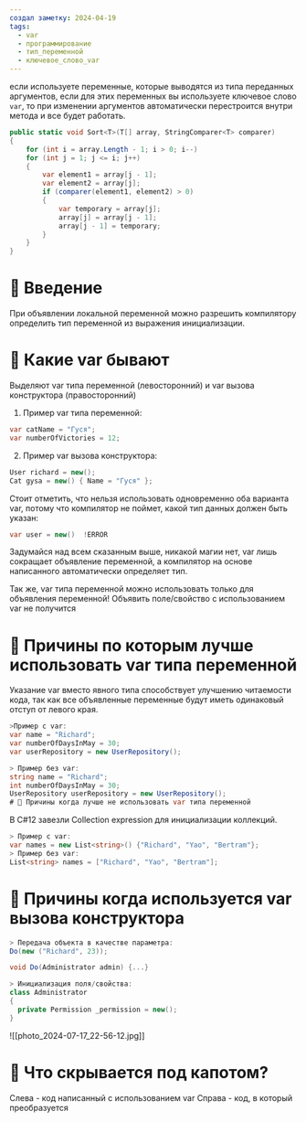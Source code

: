```yaml
---
создал заметку: 2024-04-19
tags:
  - var
  - программирование
  - тип_переменной
  - ключевое_слово_var
---
```

если используете переменные, которые выводятся из типа переданных аргументов, если для этих переменных вы используете ключевое слово `var`, то при изменении аргументов автоматически перестроится внутри метода и все будет работать.

```c#
public static void Sort<T>(T[] array, StringComparer<T> comparer)
{
	for (int i = array.Length - 1; i > 0; i--)
	for (int j = 1; j <= i; j++)
	{
		var element1 = array[j - 1];
		var element2 = array[j];
		if (comparer(element1, element2) > 0)
		{
			var temporary = array[j];
			array[j] = array[j - 1];
			array[j - 1] = temporary;
		}
	}
}
```
# 🍑 Введение

При объявлении локальной переменной можно разрешить компилятору определить тип переменной из выражения инициализации.
# 🍍 Какие var бывают
Выделяют var типа переменной  (левосторонний) и var вызова конструктора (правосторонний)

1) Пример var типа переменной:
```c#
var catName = "Гуся";
var numberOfVictories = 12;
```
2) Пример var вызова конструктора:
```c# 
User richard = new();
Cat gysa = new() { Name = "Гуся" };
```
Стоит отметить, что нельзя использовать одновременно оба варианта var, потому что компилятор не поймет, какой тип данных должен быть указан:
```c# 
var user = new()  !ERROR
```
Задумайся над всем сказанным выше, никакой магии нет, var лишь сокращает объявление переменной, а компилятор на основе написанного автоматически определяет тип.

Так же, var типа переменной можно использовать только для объявления переменной! Объявить поле/свойство с использованием var не получится

# 🥦 Причины по которым лучше использовать var  типа переменной

Указание var вместо явного типа способствует улучшению читаемости кода, так как все объявленные переменные будут иметь одинаковый отступ от левого края.

```c#
>Пример с var:
var name = "Richard";
var numberOfDaysInMay = 30;
var userRepository = new UserRepository();

> Пример без var:
string name = "Richard";
int numberOfDaysInMay = 30;
UserRepository userRepository = new UserRepository();
# 🥦 Причины когда лучше не использовать var типа переменной
```

В C#12 завезли Collection expression для инициализации коллекций.

```c#
> Пример с var:
var names = new List<string>() {"Richard", "Yao", "Bertram"};
> Пример без var:
List<string> names = ["Richard", "Yao", "Bertram"];
```

# 🥦 Причины когда используется var вызова конструктора
```c#
> Передача объекта в качестве параметра:
Do(new ("Richard", 23));

void Do(Administrator admin) {...}

> Инициализация поля/свойства:
class Administrator
{
  private Permission _permission = new();
}
```


![[photo_2024-07-17_22-56-12.jpg]]
# 🍌 Что скрывается под капотом?

Слева - код написанный с использованием var
Справа - код, в который преобразуется